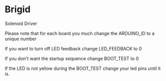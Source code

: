 # Brigid
Solenoid Driver

Please note that for each board you much change the ARDUINO_ID to a unique number

If you want to turn off LED feedback change LED_FEEDBACK to 0

If you don't want the startup sequence change BOOT_TEST to 0

If the LED is not yellow during the BOOT_TEST change your led pins until it is.
